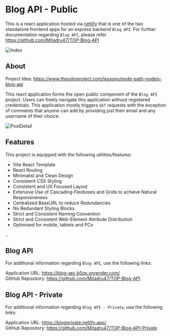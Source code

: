 # Blog API - Public

This is a react application hosted via [netlify](https://www.netlify.com/) that is one of the two standalone frontend apps for an express backend `Blog API`. For further documentation regarding `Blog API`, please refer https://github.com/Mitadru47/TOP-Blog-API

![Index](https://github.com/user-attachments/assets/342fe16c-f338-49b7-ac2d-3d8bccb93a8a)

## About

Project Idea: https://www.theodinproject.com/lessons/node-path-nodejs-blog-api

This react application forms the open public component of the `Blog API` project. Users can freely navigate this application without registered credentials. This application mostly triggers `GET` requests with the exception of comments that anyone can add by providing just their email and any username of their choice.

![PostDetail](https://github.com/user-attachments/assets/7f14e79e-a924-4bd4-b673-c67476a5b4c2)

## Features

This project is equipped with the following utilities/features:
- Vite React Template
- React Routing
- Minimalist and Clean Design
- Consistent CSS Styling
- Consistent and UX Focused Layout
- Extensive Use of Cascading Flexboxes and Grids to achieve Natural Responsiveness
- Centralized BaseURL to reduce Redundancies
- No Redundant Styling Blocks
- Strict and Consistent Naming Convention
- Strict and Consistent Web-Element Attribute Distribution
- Optimised for mobile, tablets and PCs

..

## Blog API

For additional information regarding `Blog API`, use the following links:

Application URL: https://blog-api-b5qs.onrender.com/ <br />
GitHub Repository: https://github.com/Mitadru47/TOP-Blog-API

## Blog API - Private

For additional information regarding `Blog API - Private`, use the following links:

Application URL: https://blogprivate.netlify.app/ <br />
GitHub Repository: https://github.com/Mitadru47/TOP-Blog-API-Private
